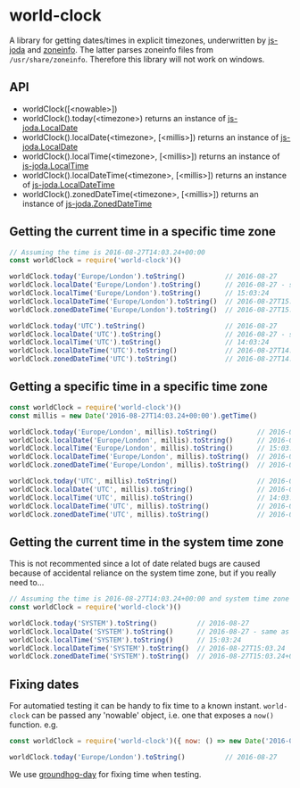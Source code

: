 # world-clock
A library for getting dates/times in explicit timezones, underwritten by [js-joda](https://github.com/js-joda/js-joda) and [zoneinfo](https://github.com/gsmcwhirter/node-zoneinfo). The latter parses zoneinfo files from ```/usr/share/zoneinfo```. Therefore this library will not work on windows.

## API
* worldClock([&lt;nowable&gt;])
* worldClock().today(&lt;timezone&gt;) returns an instance of [js-joda.LocalDate](https://js-joda.github.io/js-joda/esdoc/class/src/LocalDate.js~LocalDate.html)
* worldClock().localDate(&lt;timezone&gt;, [&lt;millis&gt;]) returns an instance of [js-joda.LocalDate](https://js-joda.github.io/js-joda/esdoc/class/src/LocalDate.js~LocalDate.html)
* worldClock().localTime(&lt;timezone&gt;, [&lt;millis&gt;]) returns an instance of [js-joda.LocalTime](https://js-joda.github.io/js-joda/esdoc/class/src/LocalTime.js~LocalTime.html)
* worldClock().localDateTime(&lt;timezone&gt;, [&lt;millis&gt;]) returns an instance of [js-joda.LocalDateTime](https://js-joda.github.io/js-joda/esdoc/class/src/LocalDateTime.js~LocalDateTime.html)
* worldClock().zonedDateTime(&lt;timezone&gt;, [&lt;millis&gt;]) returns an instance of [js-joda.ZonedDateTime](https://js-joda.github.io/js-joda/esdoc/class/src/ZonedDateTime.js~ZonedDateTime.html)

## Getting the current time in a specific time zone
```js
// Assuming the time is 2016-08-27T14:03.24+00:00
const worldClock = require('world-clock')()

worldClock.today('Europe/London').toString()          // 2016-08-27
worldClock.localDate('Europe/London').toString()      // 2016-08-27 - same as today
worldClock.localTime('Europe/London').toString()      // 15:03:24
worldClock.localDateTime('Europe/London').toString()  // 2016-08-27T15:03.24
worldClock.zonedDateTime('Europe/London').toString()  // 2016-08-27T15:03.24+01:00

worldClock.today('UTC').toString()                    // 2016-08-27
worldClock.localDate('UTC').toString()                // 2016-08-27 - same as today
worldClock.localTime('UTC').toString()                // 14:03:24
worldClock.localDateTime('UTC').toString()            // 2016-08-27T14:03.24
worldClock.zonedDateTime('UTC').toString()            // 2016-08-27T14:03.24+00:00
```

## Getting a specific time in a specific time zone
```js
const worldClock = require('world-clock')()
const millis = new Date('2016-08-27T14:03.24+00:00').getTime()

worldClock.today('Europe/London', millis).toString()          // 2016-08-27
worldClock.localDate('Europe/London', millis).toString()      // 2016-08-27 - same as today
worldClock.localTime('Europe/London', millis).toString()      // 15:03:24
worldClock.localDateTime('Europe/London', millis).toString()  // 2016-08-27T15:03.24
worldClock.zonedDateTime('Europe/London', millis).toString()  // 2016-08-27T15:03.24+01:00

worldClock.today('UTC', millis).toString()                    // 2016-08-27
worldClock.localDate('UTC', millis).toString()                // 2016-08-27 - same as today
worldClock.localTime('UTC', millis).toString()                // 14:03:24
worldClock.localDateTime('UTC', millis).toString()            // 2016-08-27T14:03.24
worldClock.zonedDateTime('UTC', millis).toString()            // 2016-08-27T14:03.24+00:00
```

## Getting the current time in the system time zone
This is not recommented since a lot of date related bugs are caused because of accidental reliance on the system time zone, but if you really need to...
```js
// Assuming the time is 2016-08-27T14:03.24+00:00 and system time zone is Europe/London
const worldClock = require('world-clock')()

worldClock.today('SYSTEM').toString()          // 2016-08-27
worldClock.localDate('SYSTEM').toString()      // 2016-08-27 - same as today
worldClock.localTime('SYSTEM').toString()      // 15:03:24
worldClock.localDateTime('SYSTEM').toString()  // 2016-08-27T15:03.24
worldClock.zonedDateTime('SYSTEM').toString()  // 2016-08-27T15:03.24+01:00[SYSTEM]
```

## Fixing dates
For automatied testing it can be handy to fix time to a known instant. ```world-clock``` can be passed any 'nowable' object, i.e. one that exposes a ```now()``` function. e.g.
```js
const worldClock = require('world-clock')({ now: () => new Date('2016-08-27T15:03.24+01:00Z').now() })

worldClock.today('Europe/London').toString()          // 2016-08-27
```
We use [groundhog-day](https://github.com/guidesmiths/groundhog-day) for fixing time when testing.


